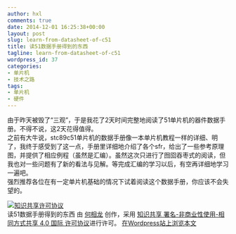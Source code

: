 ```yaml
---
author: hxl
comments: true
date: 2014-12-01 16:25:38+00:00
layout: post
slug: learn-from-datasheet-of-c51
title: 读51数据手册得到的东西
tagline: learn-from-datasheet-of-c51
wordpress_id: 37
categories:
- 单片机
- 技术之路
tags:
- 单片机
- 硬件
---
```


由于昨天被毁了“三观”，于是我花了2天时间完整地阅读了51单片机的器件数据手册。不得不说，这2天花得值得。  
之前有大牛说，stc89c51单片机的数据手册像一本单片机教程一样的详细、明了，我终于感受到了这一点，手册里详细地介绍了各个sfr，给出了一些参考原理图，并提供了相应例程（虽然是汇编）。虽然这次只进行了囫囵吞枣式的阅读，但我也对一些问题有了新的看法与见解。等完成汇编的学习以后，有空再详细地学习一遍吧。  
强烈推荐各位在有一定单片机基础的情况下试着阅读这个数据手册，你应该不会失望的。  

[![知识共享许可协议](https://i.creativecommons.org/l/by-nc-sa/4.0/88x31.png)](http://creativecommons.org/licenses/by-nc-sa/4.0/)  
读51数据手册得到的东西 由 [何相龙]() 创作，采用 [知识共享 署名-非商业性使用-相同方式共享 4.0 国际 许可协议](http://creativecommons.org/licenses/by-nc-sa/4.0/)进行许可。
[在Wordpress站上浏览本文](https://tec.hxlxz.com/?p=37)
